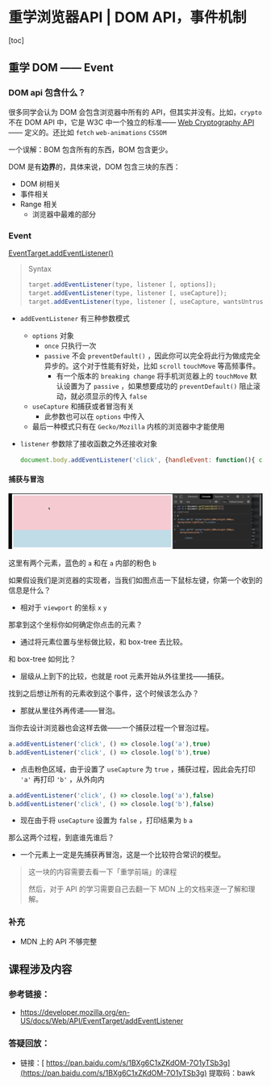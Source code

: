 # 重学浏览器API | DOM API，事件机制

[toc]

## 重学 DOM —— Event

### DOM api 包含什么？

很多同学会认为 DOM 会包含浏览器中所有的 API，但其实并没有。比如，`crypto` 不在 DOM API 中，它是 W3C 中一个独立的标准—— [Web Cryptography API](https://www.w3.org/TR/2017/REC-WebCryptoAPI-20170126/)  —— 定义的。还比如 `fetch`  `web-animations` `CSSOM` 

一个误解：BOM 包含所有的东西，BOM 包含更少。

DOM 是有**边界**的，具体来说，DOM 包含三块的东西：

- DOM 树相关
- 事件相关
- Range 相关
  - 浏览器中最难的部分



### Event

[EventTarget.addEventListener()](https://developer.mozilla.org/en-US/docs/Web/API/EventTarget/addEventListener)

> Syntax
>
> ```js
> target.addEventListener(type, listener [, options]);
> target.addEventListener(type, listener [, useCapture]);
> target.addEventListener(type, listener [, useCapture, wantsUntrusted  ]); // Gecko/Mozilla only
> ```

- `addEventListener` 有三种参数模式

  - `options` 对象
    - `once` 只执行一次
    - `passive` 不会 `preventDefault()` ，因此你可以完全将此行为做成完全异步的。这个对于性能有好处，比如 `scroll` `touchMove` 等高频事件。
      - 有一个版本的 `breaking change` 将手机浏览器上的 `touchMove` 默认设置为了 `passive` ，如果想要成功的 `preventDefault()` 阻止滚动，就必须显示的传入 `false` 
  - `useCapture` 和捕获或者冒泡有关 
    - 此参数也可以在 `options` 中传入
  - 最后一种模式只有在 `Gecko/Mozilla` 内核的浏览器中才能使用

- `listener` 参数除了接收函数之外还接收对象

  ```js
  document.body.addEventListener('click', {handleEvent: function(){ console.log('handle click')}})
  ```



#### 捕获与冒泡

![image-20200616164116745](assets/image-20200616164116745.png)

这里有两个元素，蓝色的 `a` 和在 `a` 内部的粉色 `b` 

如果假设我们是浏览器的实现者，当我们如图点击一下鼠标左键，你第一个收到的信息是什么？

- 相对于 `viewport` 的坐标 `x` `y` 

那拿到这个坐标你如何确定你点击的元素？

- 通过将元素位置与坐标做比较，和 box-tree 去比较。

和 box-tree 如何比？

- 层级从上到下的比较，也就是 root 元素开始从外往里找——捕获。

找到之后想让所有的元素收到这个事件，这个时候该怎么办？

- 那就从里往外再传递——冒泡。

当你去设计浏览器也会这样去做——一个捕获过程一个冒泡过程。

```js
a.addEventListener('click', () => closole.log('a'),true)
b.addEventListener('click', () => closole.log('b'),true)
```

- 点击粉色区域，由于设置了 `useCapture` 为 `true` ，捕获过程，因此会先打印 `'a'` 再打印 `'b'` ，从外向内

```js
a.addEventListener('click', () => closole.log('a'),false)
b.addEventListener('click', () => closole.log('b'),false)
```

- 现在由于将 `useCapture` 设置为 `false` ，打印结果为 `b` `a` 



那么这两个过程，到底谁先谁后？

- 一个元素上一定是先捕获再冒泡，这是一个比较符合常识的模型。



> 这一块的内容需要去看一下「重学前端」的课程
>
> 然后，对于 API 的学习需要自己去翻一下 MDN 上的文档来逐一了解和理解。



### 补充

- MDN 上的 API 不够完整



## 课程涉及内容

### 参考链接：

- https://developer.mozilla.org/en-US/docs/Web/API/EventTarget/addEventListener

### 答疑回放：

- 链接：[ https://pan.baidu.com/s/1BXg6C1xZKdOM-7O1yTSb3g](https://pan.baidu.com/s/1BXg6C1xZKdOM-7O1yTSb3g)
  提取码：bawk


